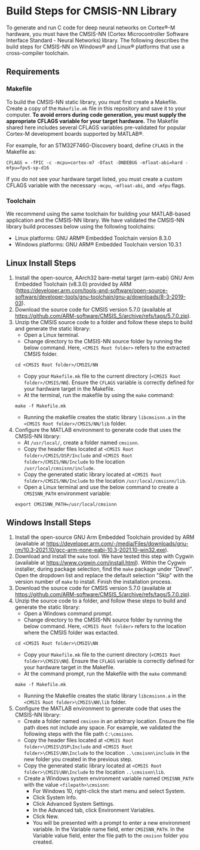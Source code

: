 # Build Steps for CMSIS-NN Library
To generate and run C code for deep neural networks on Cortex&reg;-M hardware, you must have the CMSIS-NN (Cortex Microcontroller Software Interface Standard - Neural Networks) library. The following describes the build steps for CMSIS-NN on Windows&reg; and Linux&reg; platforms that use a cross-compiler toolchain.

## Requirements 

### Makefile
To build the CMSIS-NN static library, you must first create a Makefile. Create a copy of the `Makefile.mk` file in this repository and save it to your computer. **To avoid errors during code generation, you must supply the appropriate CFLAGS variable for your target hardware.** The Makefile shared here includes several CFLAGS variables pre-validated for popular Cortex-M development boards supported by MATLAB&reg;.

For example, for an STM32F746G-Discovery board, define `CFLAGS` in the Makefile as:

```
CFLAGS = -fPIC -c -mcpu=cortex-m7 -Ofast -DNDEBUG -mfloat-abi=hard -mfpu=fpv5-sp-d16
```
If you do not see your hardware target listed, you must create a custom CFLAGS variable with the necessary `-mcpu`, `-mfloat-abi`, and `-mfpu` flags.

### Toolchain
We recommend using the same toolchain for building your MATLAB-based application and the CMSIS-NN library. We have validated the CMSIS-NN library build processes below using the following toolchains:
* Linux platforms: GNU ARM&reg; Embedded Toolchain version 8.3.0
* Windows platforms: GNU ARM&reg; Embedded Toolchain version 10.3.1


## Linux Install Steps
1. Install the open-source, AArch32 bare-metal target (arm-eabi) GNU Arm Embedded Toolchain (v8.3.0) provided by ARM (https://developer.arm.com/tools-and-software/open-source-software/developer-tools/gnu-toolchain/gnu-a/downloads/8-3-2019-03).
2. Download the source code for CMSIS version 5.7.0 (available at https://github.com/ARM-software/CMSIS_5/archive/refs/tags/5.7.0.zip).
3. Unzip the CMSIS source code to a folder and follow these steps to build and generate the static library:
     * Open a Linux terminal.
     * Change directory to the CMSIS-NN source folder by running the below command. Here, ```<CMSIS Root folder>``` refers to the extracted CMSIS folder.
     ```
     cd <CMSIS Root folder>/CMSIS/NN
     ```
     * Copy your `Makefile.mk` file to the current directory (```<CMSIS Root folder>/CMSIS/NN```). Ensure the `CFLAGS` variable is correctly defined for your hardware target in the Makefile.
     * At the terminal, run the makefile by using the `make` command:
     ```
     make -f Makefile.mk
     ```
     * Running the makefile creates the static library `libcmsisnn.a` in the ```<CMSIS Root folder>/CMSIS/NN/lib``` folder.
4. Configure the MATLAB environment to generate code that uses the CMSIS-NN library:
     * At `/usr/local/`, create a folder named `cmsisnn`.
     * Copy the header files located at ```<CMSIS Root folder>/CMSIS/DSP/Include``` and ```<CMSIS Root folder>/CMSIS/NN/Include``` to the location `/usr/local/cmsisnn/include`.
     * Copy the generated static library located at ```<CMSIS Root folder>/CMSIS/NN/Include``` to the location `/usr/local/cmsisnn/lib`.
     * Open a Linux terminal and use the below command to create a `CMSISNN_PATH` environment variable:
     ```
     export CMSISNN_PATH=/usr/local/cmsisnn
     ```
    
## Windows Install Steps
1. Install the open-source GNU Arm Embedded Toolchain provided by ARM (available at https://developer.arm.com/-/media/Files/downloads/gnu-rm/10.3-2021.10/gcc-arm-none-eabi-10.3-2021.10-win32.exe).
2. Download and install the `make` tool. We have tested this step with Cygwin (available at https://www.cygwin.com/install.html). Within the Cygwin installer, during package selection, find the `make` package under "Devel". Open the dropdown list and replace the default selection "Skip" with the version number of `make` to install. Finish the installation process.
3. Download the source code for CMSIS version 5.7.0 (available at https://github.com/ARM-software/CMSIS_5/archive/refs/tags/5.7.0.zip).
4. Unzip the source code to a folder, and follow these steps to build and generate the static library: 
     * Open a Windows command prompt.
     * Change directory to the CMSIS-NN source folder by running the below command. Here, ```<CMSIS Root folder>``` refers to the location where the CMSIS folder was extacted.
     ```
     cd <CMSIS Root folder>\CMSIS\NN 
     ```
     * Copy your `Makefile.mk` file to the current directory (```<CMSIS Root folder>\CMSIS\NN```). Ensure the `CFLAGS` variable is correctly defined for your hardware target in the Makefile.
     * At the command prompt, run the Makefile with the `make` command:
     ```
     make -f Makefile.mk
     ```
     * Running the Makefile creates the static library `libcmsisnn.a` in the ```<CMSIS Root folder>\CMSIS\NN\lib``` folder.
5. Configure the MATLAB environment to generate code that uses the CMSIS-NN library:
     * Create a folder named `cmsisnn` in an arbitrary location. Ensure the file path does not include any space. For example, we validated the following steps with the file path `C:\cmsisnn`. 
     * Copy the header files located at ```<CMSIS Root folder>\CMSIS\DSP\Include``` and ```<CMSIS Root folder>\CMSIS\NN\Include``` to the location `..\cmsisnn\include` in the new folder you created in the previous step.
     * Copy the generated static library located at ```<CMSIS Root folder>\CMSIS\NN\Include``` to the location `..\cmsisnn\lib`.
     * Create a Windows system environment variable named `CMSISNN_PATH` with the value ```<filepath>\cmsisnn```:
          * For Windows 10, right-click the start menu and select System.
          * Click System Info.
          * Click Advanced System Settings.
          * In the Advanced tab, click Environment Variables.
          * Click New.
          * You will be presented with a prompt to enter a new environment variable. In the Variable name field, enter `CMSISNN_PATH`. In the Variable value field, enter the file path to the `cmsisnn` folder you created. 
